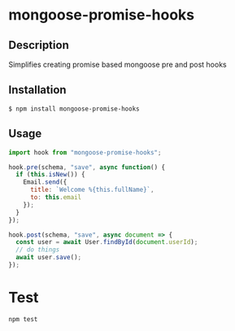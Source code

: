 # mongoose-promise-hooks

## Description

Simplifies creating promise based mongoose pre and post hooks

## Installation

```
$ npm install mongoose-promise-hooks
```

## Usage

```javascript
import hook from "mongoose-promise-hooks";

hook.pre(schema, "save", async function() {
  if (this.isNew()) {
    Email.send({
      title: `Welcome %{this.fullName}`,
      to: this.email
    });
  }
});

hook.post(schema, "save", async document => {
  const user = await User.findById(document.userId);
  // do things
  await user.save();
});
```

# Test

```
npm test
```
